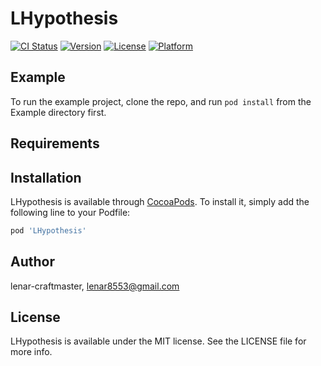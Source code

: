 # LHypothesis

[![CI Status](https://img.shields.io/travis/lenar-craftmaster/LHypothesis.svg?style=flat)](https://travis-ci.org/lenar-craftmaster/LHypothesis)
[![Version](https://img.shields.io/cocoapods/v/LHypothesis.svg?style=flat)](https://cocoapods.org/pods/LHypothesis)
[![License](https://img.shields.io/cocoapods/l/LHypothesis.svg?style=flat)](https://cocoapods.org/pods/LHypothesis)
[![Platform](https://img.shields.io/cocoapods/p/LHypothesis.svg?style=flat)](https://cocoapods.org/pods/LHypothesis)

## Example

To run the example project, clone the repo, and run `pod install` from the Example directory first.

## Requirements

## Installation

LHypothesis is available through [CocoaPods](https://cocoapods.org). To install
it, simply add the following line to your Podfile:

```ruby
pod 'LHypothesis'
```

## Author

lenar-craftmaster, lenar8553@gmail.com

## License

LHypothesis is available under the MIT license. See the LICENSE file for more info.
